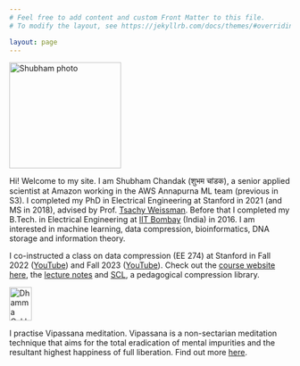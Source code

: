 ```yaml
---
# Feel free to add content and custom Front Matter to this file.
# To modify the layout, see https://jekyllrb.com/docs/themes/#overriding-theme-defaults

layout: page
---
```

<img alt="Shubham photo" src="/img/shubham_photo_9_16_20_cropped.jpeg" style="width: 200px; height: 190px; hspace=" />

Hi! Welcome to my site. I am Shubham Chandak (शुभम चांडक), a senior applied scientist at Amazon working in the AWS Annapurna ML team (previous in S3). I completed my PhD in Electrical Engineering at Stanford in 2021 (and MS in 2018), advised by Prof. [Tsachy Weissman](http://web.stanford.edu/~tsachy/). Before that I completed my B.Tech. in Electrical Engineering at [IIT Bombay](http://www.iitb.ac.in/) (India) in 2016. I am interested in machine learning, data compression, bioinformatics, DNA storage and information theory.

I co-instructed a class on data compression (EE 274) at Stanford in Fall 2022 ([YouTube](https://www.youtube.com/playlist?list=PLv_7iO_xlL0Jgc35Pqn7XP5VTQ5krLMOl)) and Fall 2023 ([YouTube](https://www.youtube.com/playlist?list=PLoROMvodv4rPj4uhbgUAaEKwNNak8xgkz)). Check out the [course website here](https://stanforddatacompressionclass.github.io/), the [lecture notes](https://stanforddatacompressionclass.github.io/notes/) and [SCL](https://github.com/kedartatwawadi/stanford_compression_library/), a pedagogical compression library.

<a href="https://www.dhamma.org/"><img alt="Dhamma Cakka" src="/img/dhammacakka.gif" style="width: 40px; height: 60px;" /></a>

I practise Vipassana meditation. Vipassana is a non-sectarian meditation technique that aims for the total eradication of mental impurities and the resultant highest happiness of full liberation. Find out more [here](https://www.dhamma.org/).
